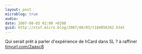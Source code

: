 ```yaml
---
layout: post
microblog: true
audio: 
date: 2007-08-03 02:00 +0200
guid: http://xtof.micro.blog/2007/08/03/t184056262.html
---
```

Qui serait prêt à parler d'expérience de hCard dans SL ?  à raffiner [tinyurl.com/2aasc8](http://tinyurl.com/2aasc8)
